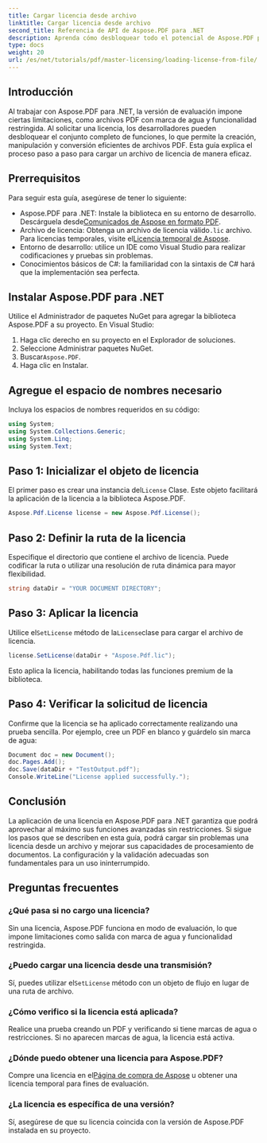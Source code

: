 ```yaml
---
title: Cargar licencia desde archivo
linktitle: Cargar licencia desde archivo
second_title: Referencia de API de Aspose.PDF para .NET
description: Aprenda cómo desbloquear todo el potencial de Aspose.PDF para .NET con nuestra guía paso a paso sobre cómo cargar una licencia desde un archivo.
type: docs
weight: 20
url: /es/net/tutorials/pdf/master-licensing/loading-license-from-file/
---
```

## Introducción  

Al trabajar con Aspose.PDF para .NET, la versión de evaluación impone ciertas limitaciones, como archivos PDF con marca de agua y funcionalidad restringida. Al solicitar una licencia, los desarrolladores pueden desbloquear el conjunto completo de funciones, lo que permite la creación, manipulación y conversión eficientes de archivos PDF. Esta guía explica el proceso paso a paso para cargar un archivo de licencia de manera eficaz.  

## Prerrequisitos  

Para seguir esta guía, asegúrese de tener lo siguiente:  

- Aspose.PDF para .NET: Instale la biblioteca en su entorno de desarrollo. Descárguela desde[Comunicados de Aspose en formato PDF](https://releases.aspose.com/pdf/net/).  
-  Archivo de licencia: Obtenga un archivo de licencia válido`.lic` archivo. Para licencias temporales, visite el[Licencia temporal de Aspose](https://purchase.aspose.com/temporary-license/).  
- Entorno de desarrollo: utilice un IDE como Visual Studio para realizar codificaciones y pruebas sin problemas.  
- Conocimientos básicos de C#: la familiaridad con la sintaxis de C# hará que la implementación sea perfecta.  

## Instalar Aspose.PDF para .NET  
Utilice el Administrador de paquetes NuGet para agregar la biblioteca Aspose.PDF a su proyecto. En Visual Studio:  
1. Haga clic derecho en su proyecto en el Explorador de soluciones.  
2. Seleccione Administrar paquetes NuGet.  
3.  Buscar`Aspose.PDF`.  
4. Haga clic en Instalar.  

## Agregue el espacio de nombres necesario  
Incluya los espacios de nombres requeridos en su código:  

```csharp
using System;
using System.Collections.Generic;
using System.Linq;
using System.Text;
```  

## Paso 1: Inicializar el objeto de licencia  

 El primer paso es crear una instancia del`License` Clase. Este objeto facilitará la aplicación de la licencia a la biblioteca Aspose.PDF.  

```csharp
Aspose.Pdf.License license = new Aspose.Pdf.License();
```  

## Paso 2: Definir la ruta de la licencia  

Especifique el directorio que contiene el archivo de licencia. Puede codificar la ruta o utilizar una resolución de ruta dinámica para mayor flexibilidad.  

```csharp
string dataDir = "YOUR DOCUMENT DIRECTORY";
```  

## Paso 3: Aplicar la licencia  

 Utilice el`SetLicense` método de la`License`clase para cargar el archivo de licencia.  

```csharp
license.SetLicense(dataDir + "Aspose.Pdf.lic");
```  

Esto aplica la licencia, habilitando todas las funciones premium de la biblioteca.  

## Paso 4: Verificar la solicitud de licencia  

Confirme que la licencia se ha aplicado correctamente realizando una prueba sencilla. Por ejemplo, cree un PDF en blanco y guárdelo sin marca de agua:  

```csharp
Document doc = new Document();
doc.Pages.Add();
doc.Save(dataDir + "TestOutput.pdf");
Console.WriteLine("License applied successfully.");
```  

## Conclusión  

La aplicación de una licencia en Aspose.PDF para .NET garantiza que podrá aprovechar al máximo sus funciones avanzadas sin restricciones. Si sigue los pasos que se describen en esta guía, podrá cargar sin problemas una licencia desde un archivo y mejorar sus capacidades de procesamiento de documentos. La configuración y la validación adecuadas son fundamentales para un uso ininterrumpido.  

## Preguntas frecuentes  

### ¿Qué pasa si no cargo una licencia?  
Sin una licencia, Aspose.PDF funciona en modo de evaluación, lo que impone limitaciones como salida con marca de agua y funcionalidad restringida.  

### ¿Puedo cargar una licencia desde una transmisión?  
 Sí, puedes utilizar el`SetLicense` método con un objeto de flujo en lugar de una ruta de archivo.  

### ¿Cómo verifico si la licencia está aplicada?  
Realice una prueba creando un PDF y verificando si tiene marcas de agua o restricciones. Si no aparecen marcas de agua, la licencia está activa.  

### ¿Dónde puedo obtener una licencia para Aspose.PDF?  
 Compre una licencia en el[Página de compra de Aspose](https://purchase.aspose.com/buy) u obtener una licencia temporal para fines de evaluación.  

### ¿La licencia es específica de una versión?  
Sí, asegúrese de que su licencia coincida con la versión de Aspose.PDF instalada en su proyecto.  